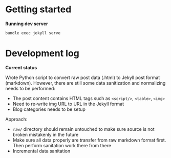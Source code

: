 # Getting started

__Running dev server__
```
bundle exec jekyll serve
```


# Development log

__Current status__

Wrote Python script to convert raw post data (.html) to Jekyll post format (markdown). However, there are still some data sanitization and normalizing needs to be performed:

- The post content contains HTML tags such as `<script/>`, `<table>`, `<img>`
- Need to re-write img URL to URL in the Jekyll format
- Blog categories needs to be setup


Approach:
- `raw/` directory should remain untouched to make sure source is not broken mistakenly in the future
- Make sure all data properly are transfer from raw markdown format first. Then perform sanitation work there from there
- Incremental data sanitation

